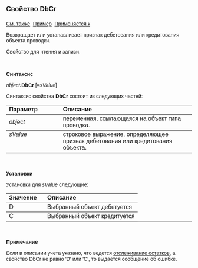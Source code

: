 ﻿<html>
<head>
<title>Проводка\DbCr</title>
</head>

<body>

<p><strong><font size="4" face="Arial">Свойство DbCr<br>
<br>
</font></strong><font face="Arial"><a href="../Asfact.html">См. также</a>&nbsp;
<a href="../../Examples/E_AsFact.html">Пример</a>&nbsp; <a href="../Asfact.html">
Применяется к</a></font></p>

<p><font face="Arial">Возвращает или устанавливает признак дебетования 
или кредитования объекта проводки.</font></p>

<p><font face="Arial">Свойство для чтения и записи.</font></p>

<p class="label">&nbsp;</p>

<p class="label"><font face="Arial"><b>Синтаксис</b></font></p>

<p><font face="Arial"><em>object</em><strong>.DbCr</strong> [=<em>sValue</em>]&nbsp; 
&nbsp;</font></p>

<p><font face="Arial">Синтаксис свойства <strong>DbCr</strong>
состоит из следующих частей:</font></p>

<table border="1" cellPadding="5" cols="2" frame="below" rules="rows">
<TBODY>
  <tr vAlign="top">
    <td class="label" width="29%"><font face="Arial"><b>Параметр</b></font></td>
    <td class="label" width="71%"><font face="Arial"><strong>Описание</strong></font></td>
  </tr>
  <tr>
    <td width="29%"><font face="Arial"><em>object</em></font></td>
    <td width="71%"><font face="Arial">переменная, ссылающаяся на 
	объект типа проводка.</font></td>
  </tr>
  <tr vAlign="top">
    <td width="29%"><font face="Arial"><em>sValue</em></font></td>
    <td width="71%"><font face="Arial">строковое выражение, 
	определяющее признак дебетования или кредитования объекта.</font></td>
  </tr>
</TBODY>
</table>

<p class="label">&nbsp;</p>

<p class="label"><font face="Arial"><b>Установки</b></font></p>

<p><font face="Arial">Установки для <em>sValue</em>
следующие:</font></p>

<table border="1" cellPadding="5" cols="2" frame="below" rules="rows">
<TBODY>
  <tr vAlign="top">
    <td class="label" width="29%"><font face="Arial"><strong>Значение</strong></font></td>
    <td class="label" width="71%"><font face="Arial"><strong>Описание</strong></font></td>
  </tr>
  <tr vAlign="top">
    <td width="29%"><font face="Arial">D</font></td>
    <td width="71%"><font face="Arial">Выбранный объект дебетуется</font></td>
  </tr>
  <tr vAlign="top">
    <td width="29%"><font face="Arial">C</font></td>
    <td width="71%"><font face="Arial">Выбранный объект кредитуется</font></td>
  </tr>
</table>

<p class="label">&nbsp;</p>

<p class="label"><b><font face="Arial">Примечание</font></b></p>

<p class="label"><font face="Arial">Если в описании учета указано, что 
ведется <a href="../ASAccounting/Remainder.html">отслеживание остатков</a>, а 
свойство DbCr не равно &#39;D&#39; или &#39;C&#39;, то выдается сообщение об ошибке.</font></p>
</body>
</html>
